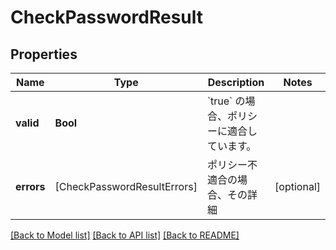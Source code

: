 # CheckPasswordResult

## Properties
Name | Type | Description | Notes
------------ | ------------- | ------------- | -------------
**valid** | **Bool** | &#x60;true&#x60; の場合、ポリシーに適合しています。 | 
**errors** | [CheckPasswordResultErrors] | ポリシー不適合の場合、その詳細 | [optional] 

[[Back to Model list]](../README.md#documentation-for-models) [[Back to API list]](../README.md#documentation-for-api-endpoints) [[Back to README]](../README.md)


